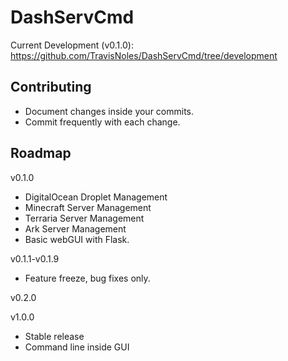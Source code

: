 # DashServCmd

Current Development (v0.1.0): https://github.com/TravisNoles/DashServCmd/tree/development

Contributing
-------------

* Document changes inside your commits.
* Commit frequently with each change.


Roadmap
--------

v0.1.0
* DigitalOcean Droplet Management
* Minecraft Server Management
* Terraria Server Management
* Ark Server Management
* Basic webGUI with Flask.

v0.1.1-v0.1.9
* Feature freeze, bug fixes only.

v0.2.0


v1.0.0
* Stable release
* Command line inside GUI




